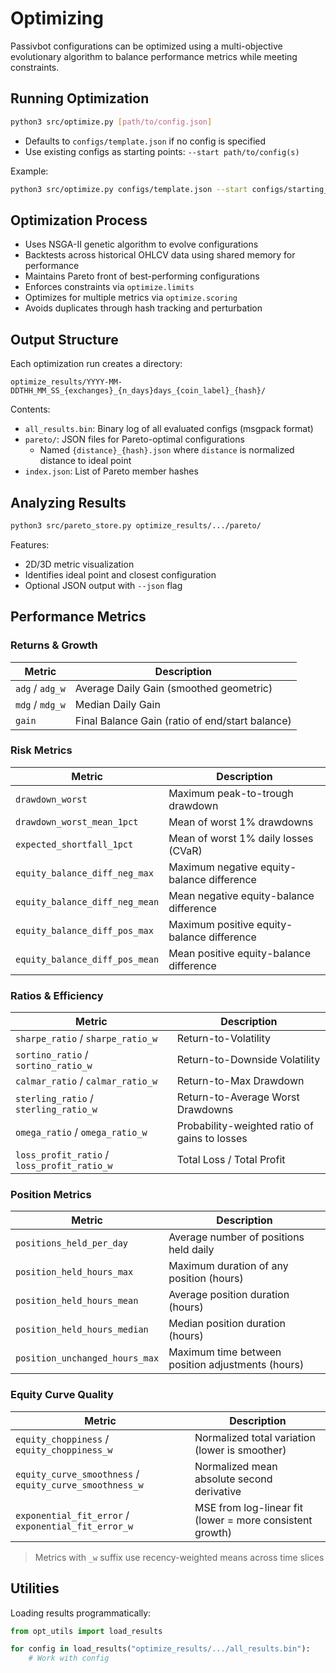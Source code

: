 # Optimizing

Passivbot configurations can be optimized using a multi-objective evolutionary algorithm to balance performance metrics while meeting constraints.

## Running Optimization

```bash
python3 src/optimize.py [path/to/config.json]
```

- Defaults to `configs/template.json` if no config is specified
- Use existing configs as starting points: `--start path/to/config(s)`

Example:
```bash
python3 src/optimize.py configs/template.json --start configs/starting_pool/
```

## Optimization Process

- Uses NSGA-II genetic algorithm to evolve configurations
- Backtests across historical OHLCV data using shared memory for performance
- Maintains Pareto front of best-performing configurations
- Enforces constraints via `optimize.limits`
- Optimizes for multiple metrics via `optimize.scoring`
- Avoids duplicates through hash tracking and perturbation

## Output Structure

Each optimization run creates a directory:
```
optimize_results/YYYY-MM-DDTHH_MM_SS_{exchanges}_{n_days}days_{coin_label}_{hash}/
```

Contents:
- `all_results.bin`: Binary log of all evaluated configs (msgpack format)
- `pareto/`: JSON files for Pareto-optimal configurations
  - Named `{distance}_{hash}.json` where `distance` is normalized distance to ideal point
- `index.json`: List of Pareto member hashes

## Analyzing Results

```bash
python3 src/pareto_store.py optimize_results/.../pareto/
```

Features:
- 2D/3D metric visualization
- Identifies ideal point and closest configuration
- Optional JSON output with `--json` flag

## Performance Metrics

### Returns & Growth
| Metric | Description |
|--------|-------------|
| `adg` / `adg_w` | Average Daily Gain (smoothed geometric) |
| `mdg` / `mdg_w` | Median Daily Gain |
| `gain` | Final Balance Gain (ratio of end/start balance) |

### Risk Metrics
| Metric | Description |
|--------|-------------|
| `drawdown_worst` | Maximum peak-to-trough drawdown |
| `drawdown_worst_mean_1pct` | Mean of worst 1% drawdowns |
| `expected_shortfall_1pct` | Mean of worst 1% daily losses (CVaR) |
| `equity_balance_diff_neg_max` | Maximum negative equity-balance difference |
| `equity_balance_diff_neg_mean` | Mean negative equity-balance difference |
| `equity_balance_diff_pos_max` | Maximum positive equity-balance difference |
| `equity_balance_diff_pos_mean` | Mean positive equity-balance difference |

### Ratios & Efficiency
| Metric | Description |
|--------|-------------|
| `sharpe_ratio` / `sharpe_ratio_w` | Return-to-Volatility |
| `sortino_ratio` / `sortino_ratio_w` | Return-to-Downside Volatility |
| `calmar_ratio` / `calmar_ratio_w` | Return-to-Max Drawdown |
| `sterling_ratio` / `sterling_ratio_w` | Return-to-Average Worst Drawdowns |
| `omega_ratio` / `omega_ratio_w` | Probability-weighted ratio of gains to losses |
| `loss_profit_ratio` / `loss_profit_ratio_w` | Total Loss / Total Profit |

### Position Metrics
| Metric | Description |
|--------|-------------|
| `positions_held_per_day` | Average number of positions held daily |
| `position_held_hours_max` | Maximum duration of any position (hours) |
| `position_held_hours_mean` | Average position duration (hours) |
| `position_held_hours_median` | Median position duration (hours) |
| `position_unchanged_hours_max` | Maximum time between position adjustments (hours) |

### Equity Curve Quality
| Metric | Description |
|--------|-------------|
| `equity_choppiness` / `equity_choppiness_w` | Normalized total variation (lower is smoother) |
| `equity_curve_smoothness` / `equity_curve_smoothness_w` | Normalized mean absolute second derivative |
| `exponential_fit_error` / `exponential_fit_error_w` | MSE from log-linear fit (lower = more consistent growth) |

> Metrics with `_w` suffix use recency-weighted means across time slices

## Utilities

Loading results programmatically:
```python
from opt_utils import load_results

for config in load_results("optimize_results/.../all_results.bin"):
    # Work with config
```
